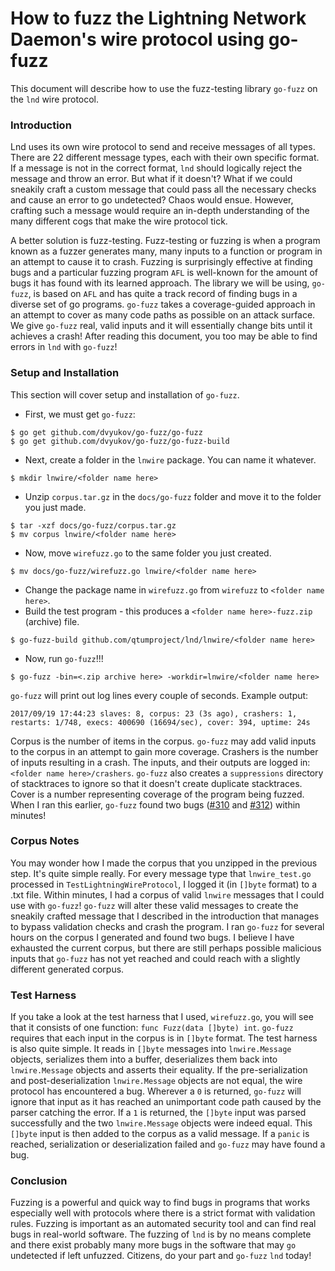 # How to fuzz the Lightning Network Daemon's wire protocol using go-fuzz #

This document will describe how to use the fuzz-testing library `go-fuzz` on
the `lnd` wire protocol.

### Introduction ###

Lnd uses its own wire protocol to send and receive messages of all types. There
are 22 different message types, each with their own specific format. If a
message is not in the correct format, `lnd` should logically reject the message
and throw an error. But what if it doesn't? What if we could sneakily craft a
custom message that could pass all the necessary checks and cause an error to
go undetected? Chaos would ensue. However, crafting such a message would require
an in-depth understanding of the many different cogs that make the wire protocol
tick.

A better solution is fuzz-testing. Fuzz-testing or fuzzing is when a program
known as a fuzzer generates many, many inputs to a function or program in an
attempt to cause it to crash. Fuzzing is surprisingly effective at finding bugs
and a particular fuzzing program `AFL` is well-known for the amount of bugs it
has found with its learned approach. The library we will be using, `go-fuzz`, is
based on `AFL` and has quite a track record of finding bugs in a diverse set of
go programs. `go-fuzz` takes a coverage-guided approach in an attempt to cover
as many code paths as possible on an attack surface. We give `go-fuzz` real,
valid inputs and it will essentially change bits until it achieves a crash!
After reading this document, you too may be able to find errors in `lnd` with
`go-fuzz`!

### Setup and Installation ###
This section will cover setup and installation of `go-fuzz`.

* First, we must get `go-fuzz`:
```
$ go get github.com/dvyukov/go-fuzz/go-fuzz
$ go get github.com/dvyukov/go-fuzz/go-fuzz-build
```
* Next, create a folder in the `lnwire` package. You can name it whatever.
```
$ mkdir lnwire/<folder name here>
```
* Unzip `corpus.tar.gz` in the `docs/go-fuzz` folder and move it to the folder you just made.
```
$ tar -xzf docs/go-fuzz/corpus.tar.gz
$ mv corpus lnwire/<folder name here>
```
* Now, move `wirefuzz.go` to the same folder you just created.
```
$ mv docs/go-fuzz/wirefuzz.go lnwire/<folder name here>
```
* Change the package name in `wirefuzz.go` from `wirefuzz` to `<folder name here>`.
* Build the test program - this produces a `<folder name here>-fuzz.zip` (archive) file.
```
$ go-fuzz-build github.com/qtumproject/lnd/lnwire/<folder name here>
```
* Now, run `go-fuzz`!!!
```
$ go-fuzz -bin=<.zip archive here> -workdir=lnwire/<folder name here>
```

`go-fuzz` will print out log lines every couple of seconds. Example output:
```
2017/09/19 17:44:23 slaves: 8, corpus: 23 (3s ago), crashers: 1, restarts: 1/748, execs: 400690 (16694/sec), cover: 394, uptime: 24s
```
Corpus is the number of items in the corpus. `go-fuzz` may add valid inputs to
the corpus in an attempt to gain more coverage. Crashers is the number of inputs
resulting in a crash. The inputs, and their outputs are logged in:
`<folder name here>/crashers`. `go-fuzz` also creates a `suppressions` directory
of stacktraces to ignore so that it doesn't create duplicate stacktraces.
Cover is a number representing coverage of the program being fuzzed. When I ran
this earlier, `go-fuzz` found two bugs ([#310](https://github.com/qtumproject/lnd/pull/310) and [#312](https://github.com/qtumproject/lnd/pull/312)) within minutes!

### Corpus Notes ###
You may wonder how I made the corpus that you unzipped in the previous step.
It's quite simple really. For every message type that `lnwire_test.go`
processed in `TestLightningWireProtocol`, I logged it (in `[]byte` format) to
a .txt file. Within minutes, I had a corpus of valid `lnwire` messages that
I could use with `go-fuzz`! `go-fuzz` will alter these valid messages to create
the sneakily crafted message that I described in the introduction that manages
to bypass validation checks and crash the program. I ran `go-fuzz` for several
hours on the corpus I generated and found two bugs. I believe I have exhausted
the current corpus, but there are still perhaps possible malicious inputs that
`go-fuzz` has not yet reached and could reach with a slightly different generated
corpus.

### Test Harness ###
If you take a look at the test harness that I used, `wirefuzz.go`, you will see
that it consists of one function: `func Fuzz(data []byte) int`. `go-fuzz` requires
that each input in the corpus is in `[]byte` format. The test harness is also
quite simple. It reads in `[]byte` messages into `lnwire.Message` objects,
serializes them into a buffer, deserializes them back into `lnwire.Message` objects
and asserts their equality. If the pre-serialization and post-deserialization
`lnwire.Message` objects are not equal, the wire protocol has encountered a bug.
Wherever a `0` is returned, `go-fuzz` will ignore that input as it has reached
an unimportant code path caused by the parser catching the error. If a `1` is
returned, the `[]byte` input was parsed successfully and the two `lnwire.Message`
objects were indeed equal. This `[]byte` input is then added to the corpus as
a valid message. If a `panic` is reached, serialization or deserialization failed
and `go-fuzz` may have found a bug.

### Conclusion ###
Fuzzing is a powerful and quick way to find bugs in programs that works especially
well with protocols where there is a strict format with validation rules. Fuzzing
is important as an automated security tool and can find real bugs in real-world
software. The fuzzing of `lnd` is by no means complete and there exist probably
many more bugs in the software that may `go` undetected if left unfuzzed.  Citizens,
do your part and `go-fuzz` `lnd` today!
